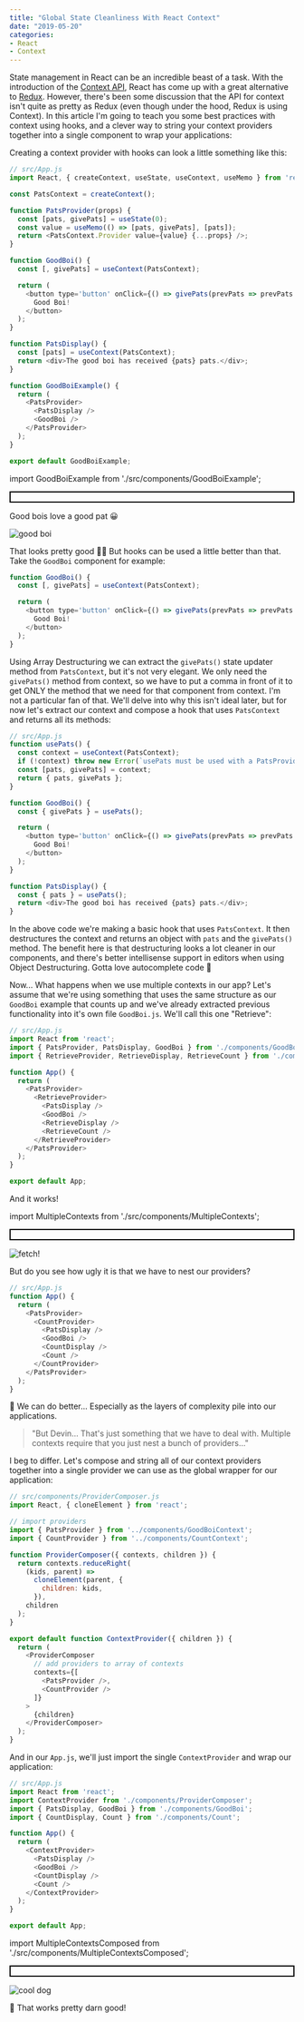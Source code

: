 ```yaml
---
title: "Global State Cleanliness With React Context"
date: "2019-05-20"
categories:
- React
- Context
---
```


State management in React can be an incredible beast of a task. With the introduction of the [Context API](https://reactjs.org/docs/context.html), React has come up with a great alternative to [Redux](https://redux.js.org). However, there's been some discussion that the API for context isn't quite as pretty as Redux (even though under the hood, Redux is using Context). In this article I'm going to teach you some best practices with context using hooks, and a clever way to string your context providers together into a single component to wrap your applications:

Creating a context provider with hooks can look a little something like this:

```js
// src/App.js
import React, { createContext, useState, useContext, useMemo } from 'react';

const PatsContext = createContext();

function PatsProvider(props) {
  const [pats, givePats] = useState(0);
  const value = useMemo(() => [pats, givePats], [pats]);
  return <PatsContext.Provider value={value} {...props} />;
}

function GoodBoi() {
  const [, givePats] = useContext(PatsContext);

  return (
    <button type='button' onClick={() => givePats(prevPats => prevPats + 1)}>
      Good Boi!
    </button>
  );
}

function PatsDisplay() {
  const [pats] = useContext(PatsContext);
  return <div>The good boi has received {pats} pats.</div>;
}

function GoodBoiExample() {
  return (
    <PatsProvider>
      <PatsDisplay />
      <GoodBoi />
    </PatsProvider>
  );
}

export default GoodBoiExample;
```

import GoodBoiExample from './src/components/GoodBoiExample';

<div style="border: 2px solid black; padding: 8px; margin-bottom: 15px; backgorund: white;">
  <GoodBoiExample />
</div>

Good bois love a good pat 😀

![good boi](https://media.giphy.com/media/8P4SDAYxUNuk3HqIHb/giphy.gif)

That looks pretty good 👍🏻 But hooks can be used a little better than that. Take the `GoodBoi` component for example:

```js {2}
function GoodBoi() {
  const [, givePats] = useContext(PatsContext);

  return (
    <button type='button' onClick={() => givePats(prevPats => prevPats + 1)}>
      Good Boi!
    </button>
  );
}
```

Using Array Destructuring we can extract the `givePats()` state updater method from `PatsContext`, but it's not very elegant. We only need the `givePats()` method from context, so we have to put a comma in front of it to get ONLY the method that we need for that component from context. I'm not a particular fan of that. We'll delve into why this isn't ideal later, but for now let's extract our context and compose a hook that uses `PatsContext` and returns all its methods:

```js {2-7,10,20}
// src/App.js
function usePats() {
  const context = useContext(PatsContext);
  if (!context) throw new Error(`usePats must be used with a PatsProvider`);
  const [pats, givePats] = context;
  return { pats, givePats };
}

function GoodBoi() {
  const { givePats } = usePats();

  return (
    <button type='button' onClick={() => givePats(prevPats => prevPats + 1)}>
      Good Boi!
    </button>
  );
}

function PatsDisplay() {
  const { pats } = usePats();
  return <div>The good boi has received {pats} pats.</div>;
}
```

In the above code we're making a basic hook that uses `PatsContext`. It then destructures the context and returns an object with `pats` and the `givePats()` method. The benefit here is that destructuring looks a lot cleaner in our components, and there's better intellisense support in editors when using Object Destructuring. Gotta love autocomplete code 💚

Now... What happens when we use multiple contexts in our app? Let's assume that we're using something that uses the same structure as our `GoodBoi` example that counts up and we've already extracted previous functionality into it's own file `GoodBoi.js`. We'll call this one "Retrieve":

```js
// src/App.js
import React from 'react';
import { PatsProvider, PatsDisplay, GoodBoi } from './components/GoodBoi';
import { RetrieveProvider, RetrieveDisplay, RetrieveCount } from './components/Retrieve';

function App() {
  return (
    <PatsProvider>
      <RetrieveProvider>
        <PatsDisplay />
        <GoodBoi />
        <RetrieveDisplay />
        <RetrieveCount />
      </RetrieveProvider>
    </PatsProvider>
  );
}

export default App;
```

And it works!

import MultipleContexts from './src/components/MultipleContexts';

<div style="border: 2px solid black; padding: 8px; margin-bottom: 15px; backgorund: white;">
  <MultipleContexts />
</div>

![fetch!](https://media.giphy.com/media/klPeFHrWqzPDW/giphy.gif)

But do you see how ugly it is that we have to nest our providers?

```js {4-5,10-11}
// src/App.js
function App() {
  return (
    <PatsProvider>
      <CountProvider>
        <PatsDisplay />
        <GoodBoi />
        <CountDisplay />
        <Count />
      </CountProvider>
    </PatsProvider>
  );
}
```

🤮 We can do better... Especially as the layers of complexity pile into our applications. 

> "But Devin... That's just something that we have to deal with. Multiple contexts require that you just nest a bunch of providers..."

I beg to differ. Let's compose and string all of our context providers together into a single provider we can use as the global wrapper for our application:

```js
// src/components/ProviderComposer.js
import React, { cloneElement } from 'react';

// import providers
import { PatsProvider } from '../components/GoodBoiContext';
import { CountProvider } from '../components/CountContext';

function ProviderComposer({ contexts, children }) {
  return contexts.reduceRight(
    (kids, parent) =>
      cloneElement(parent, {
        children: kids,
      }),
    children
  );
}

export default function ContextProvider({ children }) {
  return (
    <ProviderComposer
      // add providers to array of contexts
      contexts={[
        <PatsProvider />, 
        <CountProvider />
      ]}
    >
      {children}
    </ProviderComposer>
  );
}
```

And in our `App.js`, we'll just import the single `ContextProvider` and wrap our application:

```js {3-5,9,14}
// src/App.js
import React from 'react';
import ContextProvider from './components/ProviderComposer';
import { PatsDisplay, GoodBoi } from './components/GoodBoi';
import { CountDisplay, Count } from './components/Count';

function App() {
  return (
    <ContextProvider>
      <PatsDisplay />
      <GoodBoi />
      <CountDisplay />
      <Count />
    </ContextProvider>
  );
}

export default App;
```

import MultipleContextsComposed from './src/components/MultipleContextsComposed';

<div style="border: 2px solid black; padding: 8px; margin-bottom: 15px; backgorund: white;">
  <MultipleContextsComposed />
</div>

![cool dog](https://media.giphy.com/media/LqafmeaBVxCRG/giphy.gif)

🤯 That works pretty darn good!

